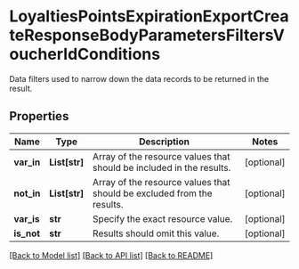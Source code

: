 # LoyaltiesPointsExpirationExportCreateResponseBodyParametersFiltersVoucherIdConditions

Data filters used to narrow down the data records to be returned in the result.

## Properties
Name | Type | Description | Notes
------------ | ------------- | ------------- | -------------
**var_in** | **List[str]** | Array of the resource values that should be included in the results. | [optional] 
**not_in** | **List[str]** | Array of the resource values that should be excluded from the results. | [optional] 
**var_is** | **str** | Specify the exact resource value. | [optional] 
**is_not** | **str** | Results should omit this value. | [optional] 

[[Back to Model list]](../README.md#documentation-for-models) [[Back to API list]](../README.md#documentation-for-api-endpoints) [[Back to README]](../README.md)


